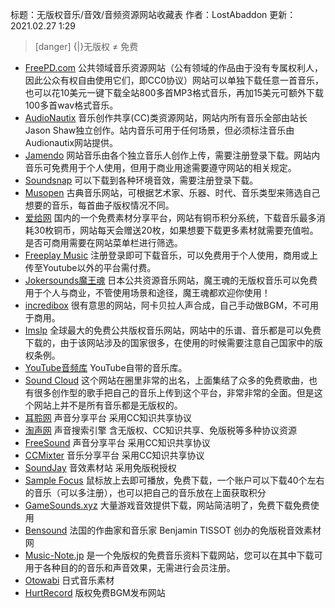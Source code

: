 标题：无版权音乐/音效/音频资源网站收藏表
作者：LostAbaddon
更新：2021.02.27 1:29


> [danger] {|}无版权 ≠ 免费


-	[FreePD.com](https://freepd.com/)
	公共领域音乐资源网站（公有领域的作品由于没有专属权利人，因此公众有权自由使用它们，即CC0协议）网站可以单独下载任意一首音乐，也可以花10美元一键下载全站800多首MP3格式音乐，再加15美元可额外下载100多首wav格式音乐。
-	[AudioNautix](https://audionautix.com/)
	音乐创作共享(CC)类资源网站，网站内所有音乐全部由站长Jason Shaw独立创作。站内音乐可用于任何场景，但必须标注音乐由Audionautix网站提供。
-	[Jamendo](https://www.jamendo.com/)
	网站音乐由各个独立音乐人创作上传，需要注册登录下载。网站内音乐可免费用于个人使用，但用于商业用途需要遵守网站的相关规定。
-	[Soundsnap](https://www.soundsnap.com/)
	可以下载到各种环境音效，需要注册登录下载。
-	[Musopen](https://musopen.org/)
	古典音乐网站，可根据艺术家、乐器、时代、音乐类型来筛选自己想要的音乐，每首曲子版权情况不同。
-	[爱给网](https://www.aigei.com/)
	国内的一个免费素材分享平台，网站有铜币积分系统，下载音乐最多消耗30枚铜币，网站每天会赠送20枚，如果想要下载更多素材就需要充值啦。是否可商用需要在网站菜单栏进行筛选。
-	[Freeplay Music](https://freeplaymusic.com/)
	注册登录即可下载音乐，可以免费用于个人使用，商用或上传至Youtube以外的平台需付费。
-	[Jokersounds魔王魂](https://maoudamashii.jokersounds.com/)
	日本公共资源音乐网站，魔王魂的无版权音乐可以免费用于个人与商业，不管使用场景和途径，魔王魂都欢迎你使用！
-	[incredibox](https://www.incredibox.com/)
	很有意思的网站，阿卡贝拉人声合成，自己手动做BGM，不可用于商用。
-	[Imslp](https://cn.imslp.org/wiki/Main_Page)
	全球最大的免费公共版权音乐网站，网站中的乐谱、音乐都是可以免费下载的，由于该网站涉及的国家很多，在使用的时候需要注意自己国家中的版权条例。
-	[YouTube音频库](https://www.youtube.com/audiolibrary/)
	YouTube自带的音乐库。
-	[Sound Cloud](https://soundcloud.com/)
	这个网站在圈里非常的出名，上面集结了众多的免费歌曲，也有很多创作型的歌手把自己的音乐上传到这个平台，非常非常的全面。但是这个网站上并不是所有音乐都是无版权的。
-	[耳聆网](https://www.ear0.com)
	声音分享平台 采用CC知识共享协议
-	[淘声网](https://www.tosound.com/)
	声音搜索引擎 含无版权、CC知识共享、免版税等多种协议资源
-	[FreeSound](https://freesound.org)
	声音分享平台 采用CC知识共享协议
-	[CCMixter](http://ccmixter.org)
	音乐分享平台 采用CC知识共享协议
-	[SoundJay](https://www.soundjay.com)
	音效素材站 采用免版税授权
-	[Sample Focus](https://samplefocus.com/)
	鼠标放上去即可播放，免费下载，一个账户可以下载40个左右的音乐（可以多注册），也可以把自己的音乐放在上面获取积分
-	[GameSounds.xyz](https://gamesounds.xyz/)
	大量游戏音效提供下载，网站简洁明了，免费下载免费使用
-	[Bensound](https://www.bensound.com/)
	法国的作曲家和音乐家 Benjamin TISSOT 创办的免版税音效素材网
-	[Music-Note.jp](https://music-note.jp/)
	是一个免版权的免费音乐资料下载网站，您可以在其中下载可用于各种目的的音乐和声音效果，无需进行会员注册。
-	[Otowabi](https://otowabi.com/)
	日式音乐素材
-	[HurtRecord](https://www.hurtrecord.com/)
	版权免费BGM发布网站